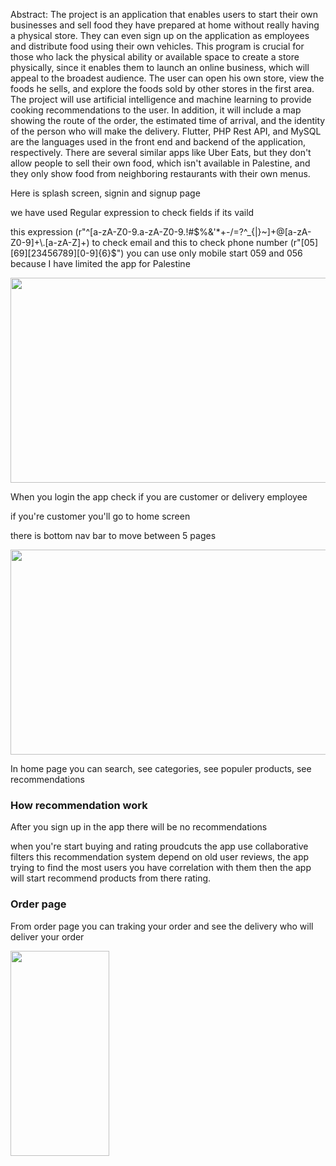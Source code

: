 Abstract: 
The project is an application that enables users to start their own businesses and sell food they have prepared at home without really having a physical store. They can even sign up on the application as employees and distribute food using their own vehicles.
This program is crucial for those who lack the physical ability or available space to create a store physically, since it enables them to launch an online business, which will appeal to the broadest audience.
The user can open his own store, view the foods he sells, and explore the foods sold by other stores in the first area.
The project will use artificial intelligence and machine learning to provide cooking recommendations to the user. In addition, it will include a map showing the route of the order, the estimated time of arrival, and the identity of the person who will make the delivery. Flutter, PHP Rest API, and MySQL are the languages used in the front end and backend of the application, respectively.
There are several similar apps like Uber Eats, but they don't allow people to sell their own food, which isn't available in Palestine, and they only show food from neighboring restaurants with their own menus.

Here is splash screen, signin and signup page 

we have used Regular expression to check fields if its vaild

this expression (r"^[a-zA-Z0-9.a-zA-Z0-9.!#$%&'*+-/=?^_{|}~]+@[a-zA-Z0-9]+\.[a-zA-Z]+) to check email
and this to check phone number (r"[05][69][23456789][0-9]{6}$") you can use only mobile start 059 and 056 because I have limited the app for Palestine

<img height=328 width=865 src="https://user-images.githubusercontent.com/78206754/209877663-c764674f-fede-4c93-8cfb-99f7d00175ef.jpg"/>

When you login the app check if you are customer or delivery employee 

if you're customer you'll go to home screen 

there is bottom nav bar to move between 5 pages 

<img height=328 width=865 src="https://user-images.githubusercontent.com/78206754/209878835-3f66c886-550e-4e6b-bbce-8afa8ba4fbbd.jpg"/>

In home page you can search, see categories, see populer products, see recommendations

### How recommendation work 

After you sign up in the app there will be no recommendations 

when you're start buying and rating proudcuts the app use collaborative filters this recommendation system depend on old user reviews, the app trying to find the most users you have correlation with them then the app will start recommend products from there rating.

### Order page 
From order page you can traking your order and see the delivery who will deliver your order 

<img height=328 width=158 src="https://user-images.githubusercontent.com/78206754/209880608-2bc9591e-2273-4f15-9666-7b61fe99f08f.jpg"/>

